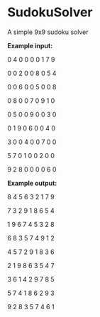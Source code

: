 # SudokuSolver
A simple 9x9 sudoku solver

**Example input:**

0 4 0 0 0 0 1 7 9

0 0 2 0 0 8 0 5 4

0 0 6 0 0 5 0 0 8

0 8 0 0 7 0 9 1 0

0 5 0 0 9 0 0 3 0

0 1 9 0 6 0 0 4 0

3 0 0 4 0 0 7 0 0

5 7 0 1 0 0 2 0 0

9 2 8 0 0 0 0 6 0 


**Example output:**

8 4 5 6 3 2 1 7 9

7 3 2 9 1 8 6 5 4

1 9 6 7 4 5 3 2 8

6 8 3 5 7 4 9 1 2

4 5 7 2 9 1 8 3 6

2 1 9 8 6 3 5 4 7

3 6 1 4 2 9 7 8 5

5 7 4 1 8 6 2 9 3

9 2 8 3 5 7 4 6 1
